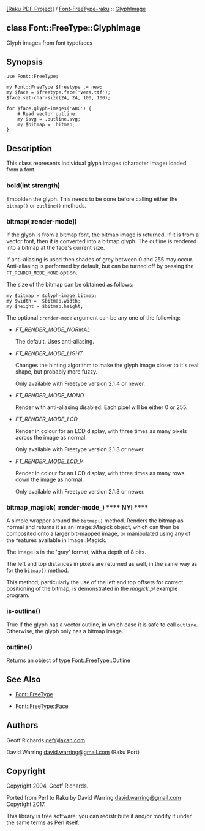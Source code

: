 [[Raku PDF Project]](https://pdf-raku.github.io)
 / [Font-FreeType-raku](https://pdf-raku.github.io/Font-FreeType-raku-raku)
 :: [GlyphImage](https://pdf-raku.github.io/Font-FreeType-raku-raku/GlyphImage)

class Font::FreeType::GlyphImage
--------------------------------

Glyph images from font typefaces

Synopsis
--------

    use Font::FreeType;

    my Font::FreeType $freetype .= new;
    my $face = $freetype.face('Vera.ttf');
    $face.set-char-size(24, 24, 100, 100);

    for $face.glyph-images('ABC') {
        # Read vector outline.
        my $svg = .outline.svg;
        my $bitmap = .bitmap;
    }

Description
-----------

This class represents individual glyph images (character image) loaded from a font.

### bold(int strength)

Embolden the glyph. This needs to be done before calling either the `bitmap()` or `outline()` methods.

### bitmap(:render-mode])

If the glyph is from a bitmap font, the bitmap image is returned. If it is from a vector font, then it is converted into a bitmap glyph. The outline is rendered into a bitmap at the face's current size.

If anti-aliasing is used then shades of grey between 0 and 255 may occur. Anti-aliasing is performed by default, but can be turned off by passing the `FT_RENDER_MODE_MONO` option.

The size of the bitmap can be obtained as follows:

    my $bitmap = $glyph-image.bitmap;
    my $width =  $bitmap.width;
    my $height = $bitmap.height;

The optional `:render-mode` argument can be any one of the following:

  * *FT_RENDER_MODE_NORMAL*

    The default. Uses anti-aliasing.

  * *FT_RENDER_MODE_LIGHT*

    Changes the hinting algorithm to make the glyph image closer to it's real shape, but probably more fuzzy.

    Only available with Freetype version 2.1.4 or newer.

  * *FT_RENDER_MODE_MONO*

    Render with anti-aliasing disabled. Each pixel will be either 0 or 255.

  * *FT_RENDER_MODE_LCD*

    Render in colour for an LCD display, with three times as many pixels across the image as normal.

    Only available with Freetype version 2.1.3 or newer.

  * *FT_RENDER_MODE_LCD_V*

    Render in colour for an LCD display, with three times as many rows down the image as normal.

    Only available with Freetype version 2.1.3 or newer.

### bitmap_magick( :render-mode_) **** NYI ****

A simple wrapper around the `bitmap()` method. Renders the bitmap as normal and returns it as an Image::Magick object, which can then be composited onto a larger bit-mapped image, or manipulated using any of the features available in Image::Magick.

The image is in the 'gray' format, with a depth of 8 bits.

The left and top distances in pixels are returned as well, in the same way as for the `bitmap()` method.

This method, particularly the use of the left and top offsets for correct positioning of the bitmap, is demonstrated in the _magick.pl_ example program.

### is-outline()

True if the glyph has a vector outline, in which case it is safe to call `outline`. Otherwise, the glyph only has a bitmap image.

### outline()

Returns an object of type [Font::FreeType::Outline](https://pdf-raku.github.io/Font-FreeType-raku/Outline)

See Also
--------

  * [Font::FreeType](https://pdf-raku.github.io/Font-FreeType-raku)

  * [Font::FreeType::Face](https://pdf-raku.github.io/Font-FreeType-raku/Face)

Authors
-------

Geoff Richards <qef@laxan.com>

David Warring <david.warring@gmail.com> (Raku Port)

Copyright
---------

Copyright 2004, Geoff Richards.

Ported from Perl to Raku by David Warring <david.warring@gmail.com> Copyright 2017.

This library is free software; you can redistribute it and/or modify it under the same terms as Perl itself.

